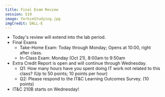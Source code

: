 ```yaml
---
title: Final Exam Review
session: S19
image: YorkieStudying.jpg
imgCredit: DALL-E 
---
```

* Today's review will extend into the lab period.
* Final Exams
    * Take-Home Exam: Today through Monday; Opens at 10:00, right after class.
    * In-Class Exam: Monday (Oct 21), 8:00am to 9:50am
* Extra Credit Report is open and will continue through Wednesday.
    * Q1: How many hours have you spent doing IT work not related to this class? (Up to 50 points; 10 points per hour)
    * Q2: Please respond to the IT&C Learning Outcomes Survey. (10 points)
* IT&C 210B starts on Wednesday!
